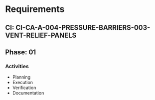 # Requirements

## CI: CI-CA-A-004-PRESSURE-BARRIERS-003-VENT-RELIEF-PANELS
## Phase: 01

### Activities
- Planning
- Execution
- Verification
- Documentation
